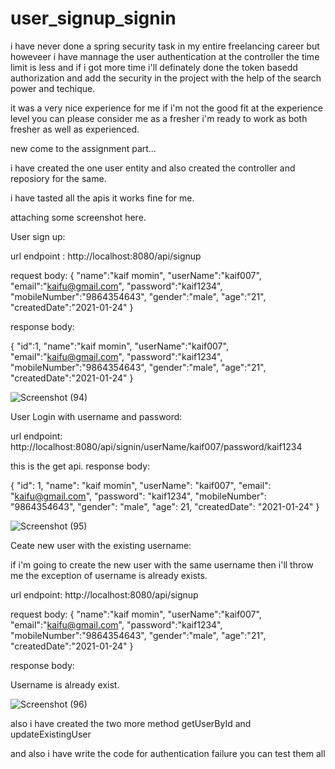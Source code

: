 # user_signup_signin

i have never done a spring security task in my entire freelancing career but howeveer i have mannage the user authentication at the controller
the time limit is less and if i got more time i'll definately done the token basedd authorization and add the security in the project with the help of the search power and techique.

it was a very nice experience for me if i'm not the good fit at the experience level you can please consider me as a fresher i'm ready to work as both fresher as well as experienced.

new come to the assignment part...

i have created the one user entity and also created the controller and reposiory for the same.

i have tasted all the apis it works fine for me.

attaching some screenshot here.


User sign up:

url endpoint : http://localhost:8080/api/signup

request body: 
{
    "name":"kaif momin",
    "userName":"kaif007",
    "email":"kaifu@gmail.com",
    "password":"kaif1234",
    "mobileNumber":"9864354643",
    "gender":"male",
    "age":"21",
    "createdDate":"2021-01-24"
}

response body:

{
    "id":1,
    "name":"kaif momin",
    "userName":"kaif007",
    "email":"kaifu@gmail.com",
    "password":"kaif1234",
    "mobileNumber":"9864354643",
    "gender":"male",
    "age":"21",
    "createdDate":"2021-01-24"
}

![Screenshot (94)](https://user-images.githubusercontent.com/47498392/124913084-537f1980-e00c-11eb-8cd8-524c2762e2ba.png)


User Login with username and password:

url endpoint: http://localhost:8080/api/signin/userName/kaif007/password/kaif1234

this is the get api.
response body:

{
    "id": 1,
    "name": "kaif momin",
    "userName": "kaif007",
    "email": "kaifu@gmail.com",
    "password": "kaif1234",
    "mobileNumber": "9864354643",
    "gender": "male",
    "age": 21,
    "createdDate": "2021-01-24"
}


![Screenshot (95)](https://user-images.githubusercontent.com/47498392/124913141-6691e980-e00c-11eb-842e-3e8ea516569c.png)


Ceate new user with the existing username:

if i'm going to create the new user with the same username then i'll throw me the exception of username is already exists.

url endpoint: http://localhost:8080/api/signup

request body: 
{
    "name":"kaif momin",
    "userName":"kaif007",
    "email":"kaifu@gmail.com",
    "password":"kaif1234",
    "mobileNumber":"9864354643",
    "gender":"male",
    "age":"21",
    "createdDate":"2021-01-24"
}

response body:

Username is already exist.

![Screenshot (96)](https://user-images.githubusercontent.com/47498392/124913161-6db8f780-e00c-11eb-9344-8a88b7c6f544.png)

also i have created the two more method getUserById and updateExistingUser 

and also i have write the code for authentication failure you can test them all






